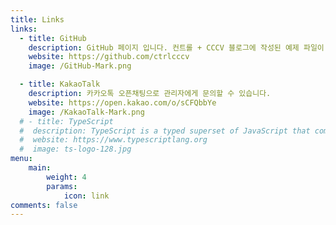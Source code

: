 ```yaml
---
title: Links
links:
  - title: GitHub
    description: GitHub 페이지 입니다. 컨트롤 + CCCV 블로그에 작성된 예제 파일이 있습니다.
    website: https://github.com/ctrlcccv
    image: /GitHub-Mark.png

  - title: KakaoTalk
    description: 카카오톡 오픈채팅으로 관리자에게 문의할 수 있습니다.
    website: https://open.kakao.com/o/sCFQbbYe
    image: /KakaoTalk-Mark.png
  # - title: TypeScript
  #  description: TypeScript is a typed superset of JavaScript that compiles to plain JavaScript.
  #  website: https://www.typescriptlang.org
  #  image: ts-logo-128.jpg
menu:
    main: 
        weight: 4
        params:
            icon: link
comments: false
---
```

<style>
.ads_top {margin:0 !important;display: none !important;}
</style>